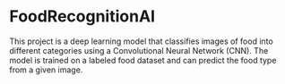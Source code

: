 # FoodRecognitionAI
This project is a deep learning model that classifies images of food into different categories using a Convolutional Neural Network (CNN). The model is trained on a labeled food dataset and can predict the food type from a given image.
